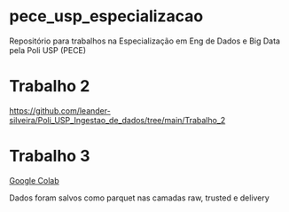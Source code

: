 # pece_usp_especializacao
Repositório para trabalhos na Especialização em Eng de Dados e Big Data pela Poli USP (PECE)

# Trabalho 2
https://github.com/leander-silveira/Poli_USP_Ingestao_de_dados/tree/main/Trabalho_2

# Trabalho 3
[Google Colab](https://colab.research.google.com/github/bigarcia/pece_usp_especializacao/blob/main/Exerc%C3%ADcio_3.ipynb)

Dados foram salvos como parquet nas camadas raw, trusted e delivery



